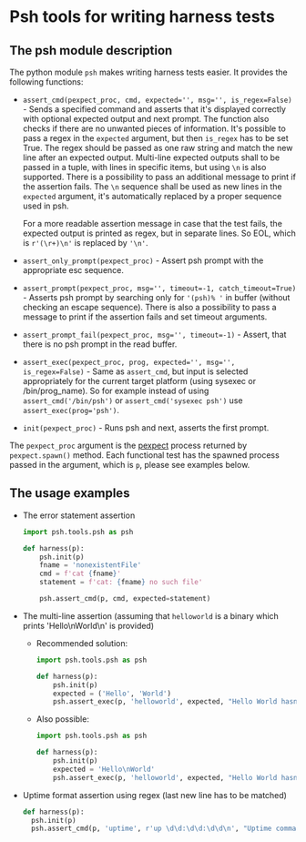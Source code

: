 # Psh tools for writing harness tests

## The psh module description

The python module `psh` makes writing harness tests easier. It provides the following functions:

* `assert_cmd(pexpect_proc, cmd, expected='', msg='', is_regex=False)` - Sends a specified command and asserts that it's displayed correctly with optional expected output and next prompt. The function also checks if there are no unwanted pieces of information. It's possible to pass a regex in the `expected` argument, but then `is_regex` has to be set True. The regex should be passed as one raw string and match the new line after an expected output. Multi-line expected outputs shall to be passed in a tuple, with lines in specific items, but using `\n` is also supported. There is a possibility to pass an additional message to print if the assertion fails. The `\n` sequence shall be used as new lines in the `expected` argument, it's automatically replaced by a proper sequence used in psh.

  For a more readable assertion message in case that the test fails, the expected output is printed as regex, but in separate lines. So EOL, which is `r'(\r+)\n'` is replaced by `'\n'`.

* `assert_only_prompt(pexpect_proc)` - Assert psh prompt with the appropriate esc sequence.

* `assert_prompt(pexpect_proc, msg='', timeout=-1, catch_timeout=True)` - Asserts psh prompt by searching only for `'(psh)% '` in buffer (without checking an escape sequence). There is also a possibility to pass a message to print if the assertion fails and set timeout arguments.

* `assert_prompt_fail(pexpect_proc, msg='', timeout=-1)` - Assert, that there is no psh prompt in the read buffer.

* `assert_exec(pexpect_proc, prog, expected='', msg='', is_regex=False)` - Same as `assert_cmd`, but input is selected appropriately for the current target platform (using sysexec or /bin/prog_name). So for example instead of using `assert_cmd('/bin/psh')` or `assert_cmd('sysexec psh')` use `assert_exec(prog='psh')`.

* `init(pexpect_proc)` - Runs psh and next, asserts the first prompt.

The `pexpect_proc` argument is the [pexpect](https://pexpect.readthedocs.io/en/stable/api/index.html) process returned by `pexpect.spawn()` method. Each functional test has the spawned process passed in the argument, which is `p`, please see examples below.

## The usage examples

* The error statement assertion
  
  ```python
  import psh.tools.psh as psh

  def harness(p):
      psh.init(p)
      fname = 'nonexistentFile'
      cmd = f'cat {fname}'
      statement = f'cat: {fname} no such file'

      psh.assert_cmd(p, cmd, expected=statement)
  ```


* The multi-line assertion (assuming that `helloworld` is a binary which prints 'Hello\nWorld\n' is provided)

  - Recommended solution:
    ```python
    import psh.tools.psh as psh

    def harness(p):
        psh.init(p)
        expected = ('Hello', 'World')
        psh.assert_exec(p, 'helloworld', expected, "Hello World hasn't been displayed correctly")
    ```

  - Also possible:
    ```python
    import psh.tools.psh as psh

    def harness(p):
        psh.init(p)
        expected = 'Hello\nWorld'
        psh.assert_exec(p, 'helloworld', expected, "Hello World hasn't been displayed correctly")
    ```

* Uptime format assertion using regex (last new line has to be matched)
  ```python
  def harness(p):
    psh.init(p)
    psh.assert_cmd(p, 'uptime', r'up \d\d:\d\d:\d\d\n', "Uptime command output format is wrong!", is_regex=True)
  ```